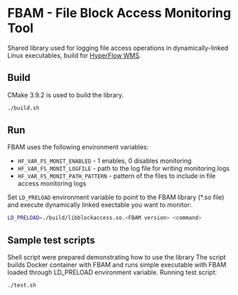 # FBAM - File Block Access Monitoring Tool

Shared library used for logging file access operations in dynamically-linked Linux executables, build for [HyperFlow WMS](https://github.com/hyperflow-wms).

## Build

CMake 3.9.2 is used to build the library.

```bash
./build.sh
```

## Run
FBAM uses the following environment variables:
- ```HF_VAR_FS_MONIT_ENABLED``` - 1 enables, 0 disables monitoring
- ```HF_VAR_FS_MONIT_LOGFILE``` - path to the log file for writing monitoring logs
- ```HF_VAR_FS_MONIT_PATH_PATTERN``` - pattern of the files to include in file access monitoring logs

Set ```LD_PRELOAD``` environment variable to point to the FBAM library (*.so file) and execute dynamically linked exectable you want to monitor:

```bash
LD_PRELOAD=./build/libblockaccess.so.<FBAM version> <command>
```

## Sample test scripts

Shell script were prepared demonstrating how to use the library
The script builds Docker container with FBAM and runs simple executable with FBAM loaded through LD_PRELOAD environment variable.
Running test script:
```bash
./test.sh
```



